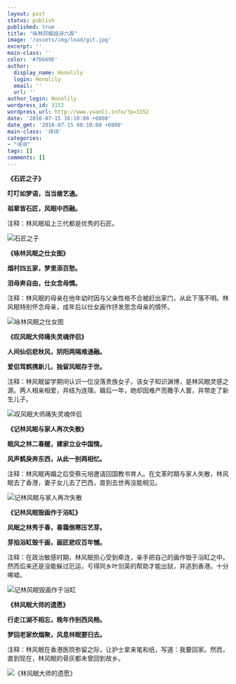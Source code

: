 ```yaml
---
layout: post
status: publish
published: true
title: "咏林风眠组诗六首"
image: '/assets/img/load/git.jpg'
excerpt: ''
main-class: ''
color: '#7D669E'
author:
  display_name: Honolily
  login: Honolily
  email: ''
  url: ''
author_login: Honolily
wordpress_id: 3152
wordpress_url: http://www.yuanli.info/?p=3152
date: '2016-07-15 16:10:00 +0800'
date_gmt: '2016-07-15 08:10:00 +0800'
main-class: '诗词'
categories:
- "诗词"
tags: []
comments: []
---
```

**《石匠之子》**

**叮叮如梦语，当当凿艺通。**

**祖辈皆石匠，风眠中西融。**

注释：林风眠祖上三代都是优秀的石匠。

![石匠之子](http://mmbiz.qpic.cn/mmbiz/EPHD4vRCObLb3vvmJ1y0DUfiam13Y619IQJQ6gSlzYHMBxlHWuenqiakYJgkOBgmzmOrghhFjmnNPT2lPhEEpAfQ/640?wx_fmt=jpeg&amp;tp=webp&amp;wxfrom=5&amp;wx_lazy=1 "石匠之子")

**《咏林风眠之仕女图》**

**烟村四五家，梦里添百愁。**

**泪母奔自由，仕女念母惆。**

注释：林风眠的母亲在他年幼时因与父亲性格不合被赶出家门，从此下落不明。林风眠特别怀念母亲，成年后以仕女画作抒发思念母亲的情怀。

![咏林风眠之仕女图](http://mmbiz.qpic.cn/mmbiz/EPHD4vRCObLb3vvmJ1y0DUfiam13Y619IeHWdia79F1esCEWAQ5q0OC6mSnFs07Erav7PU0zqXAePgOOcQNtsYjA/640?wx_fmt=jpeg&amp;tp=webp&amp;wxfrom=5&amp;wx_lazy=1 "咏林风眠之仕女图")

**《叹风眠大师痛失灵魂伴侣》**

**人间仙侣悲秋风，阴阳两隔难通融。**

**爱侣驾鹤携新儿，独留风眠存于世。**

注释：林风眠留学期间认识一位没落贵族女子，该女子知识渊博，是林风眠灵感之源。两人相亲相爱，并结为连理。婚后一年，她却因难产而撒手人寰，并带走了新生儿子。

![叹风眠大师痛失灵魂伴侣](http://mmbiz.qpic.cn/mmbiz/EPHD4vRCObLb3vvmJ1y0DUfiam13Y619I8BhnYobHSRSGALLicK31h8D9gNr1XpLbB5wO6j6sia8uN8F5PQ8FkF2w/640?wx_fmt=jpeg&amp;tp=webp&amp;wxfrom=5&amp;wx_lazy=1 "叹风眠大师痛失灵魂伴侣")

**《记林风眠与家人再次失散》**

**眠风之林二春醒，建家立业中国情。**

**风声鹤戾奔东西，从此一别两相忆。**

注释：林风眠再婚之后受蔡元培邀请回国教书育人。在文革时期与家人失散，林风眠去了香港，妻子女儿去了巴西，直到去世再没能相见。

![记林风眠与家人再次失散](http://mmbiz.qpic.cn/mmbiz/EPHD4vRCObLb3vvmJ1y0DUfiam13Y619IT3ThUVtkErMnLLVI4I2xUicjyPnJKD01hSlzCSFM5azrEiaPqlQHt84w/640?wx_fmt=jpeg&amp;tp=webp&amp;wxfrom=5&amp;wx_lazy=1 "记林风眠与家人再次失散")

**《记林风眠毁画作于浴缸》**

**风眠之林秀于春，春霜倒寒压艺芽。**

**芽掐浴缸毁千画，画匠悲叹百年憾。**

注释：在政治敏感时期，林风眠担心受到牵连，亲手把自己的画作毁于浴缸之中。然而后来还是没能躲过厄运，亏得同乡叶剑英的帮助才能出狱，并逃到香港。十分唏嘘。

![记林风眠毁画作于浴缸](http://mmbiz.qpic.cn/mmbiz/EPHD4vRCObLb3vvmJ1y0DUfiam13Y619IT0PJlrV0oUIotRjoqMFEEekhib26HB0xo9YNGSb5fmJ6ECic4eASePgw/640?wx_fmt=jpeg&amp;tp=webp&amp;wxfrom=5&amp;wx_lazy=1 "记林风眠毁画作于浴缸")

**《林风眠大师的遗愿》**

**行走江湖不相忘，晚年作别西风畅。**

**梦回老家炊烟聚，风息林眠要归去。**

注释：林风眠在香港医院弥留之际，让护士拿来笔和纸，写道：我要回家。然而，直到现在，林风眠的骨灰都未曾回到故乡。

![《林风眠大师的遗愿》](http://mmbiz.qpic.cn/mmbiz/EPHD4vRCObLb3vvmJ1y0DUfiam13Y619InlyunaC8JbficG5niaTPHmcVOE9snAhVUnVQO6NSq3FRbyDiaicVJmUNoQ/640?wx_fmt=jpeg&amp;tp=webp&amp;wxfrom=5&amp;wx_lazy=1 "《林风眠大师的遗愿》")
